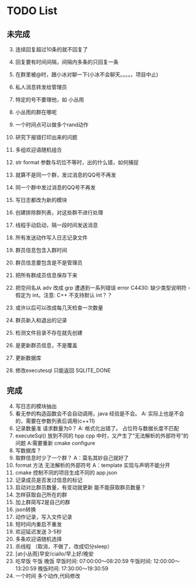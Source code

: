 # TODO List

## 未完成
3. 连续回复超过10条的就不回复了
3. 回复要有时间间隔，间隔内多条的只回复一条
3. 在群里被@时，跟小冰对聊一下(小冰不会聊天。。。。。项目中止)
3. 私人消息转发给管理员
3. 特定的号不要理他，如 小丛雨


1. 小丛雨的群在哪呢
1. 一个时间点可以做多个rand动作


2. 研究下报错打印出来的问题
2. 多组欢迎语随机组合

4. str  format 参数与坑位不等时，出的什么错，如何捕捉
4. 就算不是同一个群，发过消息的QQ号不再发
4. 同一个群中发过消息的QQ号不再发
4. 写日志都改为新的模块
4. 创建排除群列表，对这些群不进行处理
4. 线程手动启动，隔一段时间发送消息
4. 所有发送动作写入日志记录文件
4. 群员信息包含入群时间
4. 群员信息要包含是不是管理员
4. 把所有群成员信息保存下来   
4. 把空间名从 adv 改成 grp 遭遇到一系列错误  error C4430: 缺少类型说明符 - 假定为 int。注意: C++ 不支持默认 int？？
4. 或许以后可以改成每几天检查一次数量 
4. 群员新入和退出的记录
4. 检测文件目录不存在就先创建
4. 是更新群员信息，不是覆盖
4. 更新数据库
4. 修改executesql 只能返回 SQLITE_DONE


## 完成
4. 写日志的模块抽出
4. 看无参的构造函数会不会自动调用，java 经验是不会。 A: 实际上也是不会的，需要在参数列表后调用(c++11)
4. 记录数量准  请求数量为0？ A: 格式化出错了。  占位符与数据长度不匹配
4. executeSql() 放到不同的 hpp cpp 中时，又产生了“无法解析的外部符号”的问题  A:需要重新 cmake configure
4. 写数据库？
4. 取群信息时少了一个群？   A：莫名其妙自己就好了
4. format 方法 无法解析的外部符号   A：template 实现与声明不能分开
0. cmake 控制不同的项目生成不同的 app.json
4. 记录成员是否发过信息的标记
4. 启动对比群员数量，有变动就更新  能不能获取群员数量？
4. 怎样获取自己所在的群
1. 加上群简写2是自己的群
1. json转换
1. 动作记录，写入文件记录
1. 短时间内重启不重发
2. 欢迎延迟发送 3-5秒
2. 多条欢迎语随机选择
1. 杀线程 （取消，不做了，改成切分sleep）
1. [at小丛雨]早安/ciallo/早上好/晚安
1. 吃早饭 午饭 晚饭  早饭时间: 07:00:00～08:20:59 午饭时间: 12:00:00～13:20:59 晚饭时间: 17:30:00～19:30:59
1. 一个时间 多个动作,代码修改